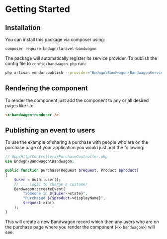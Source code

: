 # Getting Started

## Installation

You can install this package via composer using: 

```sh
composer require bndwgn/laravel-bandwagon
```

The package will automatically register its service provider.
To publish the config file to `config/bandwagon.php` run:

```sh
php artisan vendor:publish --provider="Bndwgn\Bandwagon\BandwagonServiceProvider"
```

## Rendering the component

To render the component just add the component to any or all desired pages like so:
```html
<x-bandwagon-renderer />
```
## Publishing an event to users

To use the example of sharing a purchase with people who are on the purchase page of your application you would just add the following:
```php
// App/Http/Controllers/PurchaseController.php 
use Bndwgn\Bandwagon\Bandwagon;

public function purchase(Request $request, Product $product)
{
    $user = Auth::user(); 
    // ... logic to charge a customer
    Bandwagon::createEvent(
        "Someone in ${$user->state}",
        "Purchased ${$product->displayName}",
        $request->ip()
    ); 
}
 ```
This will create a new Bandwagon record which then any users who are on the purchase page where you render the component (`<x-bandwagon>`) will see.